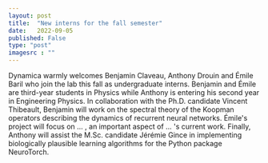 ```yaml
---
layout: post
title:  "New interns for the fall semester"
date:   2022-09-05
published: False
type: "post"
imagesrc : ""
---
```


Dynamica warmly welcomes Benjamin Claveau, Anthony Drouin and Émile Baril who join the lab this fall as undergraduate interns. Benjamin and Émile are third-year students in Physics while Anthony is entering his second year in Engineering Physics. In collaboration with the Ph.D. candidate Vincent Thibeault, Benjamin will work on the spectral theory of the Koopman operators describing the dynamics of recurrent neural networks. Émile's project will focus on ... , an important aspect of ... 's current work. Finally, Anthony will assist the M.Sc. candidate Jérémie Gince in implementing biologically plausible learning algorithms for the Python package NeuroTorch.
